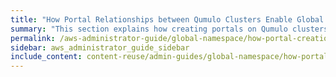 ```yaml
---
title: "How Portal Relationships between Qumulo Clusters Enable Global Namespace Functionality in Qumulo Core"
summary: "This section explains how creating portals on Qumulo clusters, and establishing relationships between spoke and hub portals, enables Global Namespace functionality in Qumulo Core."
permalink: /aws-administrator-guide/global-namespace/how-portal-creation-enables-global-namespace.html
sidebar: aws_administrator_guide_sidebar
include_content: content-reuse/admin-guides/global-namespace/how-portal-creation-enables-global-namespace.md
---
```

